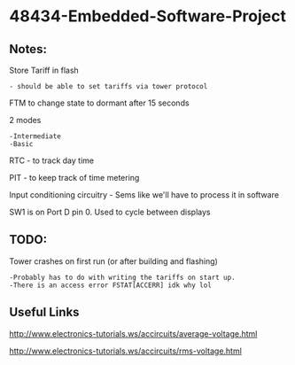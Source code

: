 # 48434-Embedded-Software-Project

## Notes:
Store Tariff in flash

	- should be able to set tariffs via tower protocol
FTM to change state to dormant after 15 seconds

2 modes

	-Intermediate	
	-Basic
	
RTC - to track day time

PIT - to keep track of time metering

Input conditioning circuitry - Sems like we'll have to process it in software

SW1 is on Port D pin 0. Used to cycle between displays

## TODO:
Tower crashes on first run (or after building and flashing)

	-Probably has to do with writing the tariffs on start up.
	-There is an access error FSTAT[ACCERR] idk why lol


## Useful Links
http://www.electronics-tutorials.ws/accircuits/average-voltage.html

http://www.electronics-tutorials.ws/accircuits/rms-voltage.html
